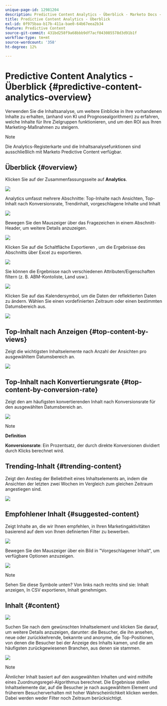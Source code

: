 ```yaml
---
unique-page-id: 12981204
description: Predictive Content Analytics - Überblick - Marketo Docs - Produktdokumentation
title: Predictive Content Analytics - Überblick
exl-id: 0f975baa-b17b-411a-bae0-64b67eea2b34
feature: Predictive Content
source-git-commit: 431bd258f9a68bbb9df7acf043085578d3d91b1f
workflow-type: tm+mt
source-wordcount: '358'
ht-degree: 12%

---
```


# Predictive Content Analytics - Überblick {#predictive-content-analytics-overview}

Verwenden Sie die Inhaltsanalyse, um weitere Einblicke in Ihre vorhandenen Inhalte zu erhalten, (anhand von KI und Prognosealgorithmen) zu erfahren, welche Inhalte für Ihre Zielgruppen funktionieren, und um den ROI aus Ihren Marketing-Maßnahmen zu steigern.

>[!NOTE]
>
>Die Analytics-Registerkarte und die Inhaltsanalysefunktionen sind ausschließlich mit Marketo Predictive Content verfügbar.

## Überblick {#overview}

Klicken Sie auf der Zusammenfassungsseite auf **Analytics**.

![](assets/one.png)

Analytics umfasst mehrere Abschnitte: Top-Inhalte nach Ansichten, Top-Inhalt nach Konversionsrate, Trendinhalt, vorgeschlagene Inhalte und Inhalt

![](assets/new-2.png)

Bewegen Sie den Mauszeiger über das Fragezeichen in einem Abschnitt-Header, um weitere Details anzuzeigen.

![](assets/new-3.png)

Klicken Sie auf die Schaltfläche Exportieren , um die Ergebnisse des Abschnitts über Excel zu exportieren.

![](assets/new-3point5.png)

Sie können die Ergebnisse nach verschiedenen Attributen/Eigenschaften filtern (z. B. ABM-Kontoliste, Land usw.).

![](assets/pca.png)

Klicken Sie auf das Kalendersymbol, um die Daten der reflektierten Daten zu ändern. Wählen Sie einen vordefinierten Zeitraum oder einen bestimmten Datumsbereich aus.

![](assets/dates.png)

## Top-Inhalt nach Anzeigen {#top-content-by-views}

Zeigt die wichtigsten Inhaltselemente nach Anzahl der Ansichten pro ausgewähltem Datumsbereich an.

![](assets/new-6.png)

## Top-Inhalt nach Konvertierungsrate {#top-content-by-conversion-rate}

Zeigt den am häufigsten konvertierenden Inhalt nach Konversionsrate für den ausgewählten Datumsbereich an.

![](assets/new-7.png)

>[!NOTE]
>
>**Definition**
>
>**Konversionsrate**: Ein Prozentsatz, der durch direkte Konversionen dividiert durch Klicks berechnet wird.

## Trending-Inhalt {#trending-content}

Zeigt den Anstieg der Beliebtheit eines Inhaltselements an, indem die Ansichten der letzten zwei Wochen im Vergleich zum gleichen Zeitraum angestiegen sind.

![](assets/new-8.png)

## Empfohlener Inhalt {#suggested-content}

Zeigt Inhalte an, die wir Ihnen empfehlen, in Ihren Marketingaktivitäten basierend auf dem von Ihnen definierten Filter zu bewerben.

![](assets/image2017-10-3-10-3a18-3a35.png)

Bewegen Sie den Mauszeiger über ein Bild in &quot;Vorgeschlagener Inhalt&quot;, um verfügbare Optionen anzuzeigen.

![](assets/image2017-10-3-10-3a21-3a37.png)

>[!NOTE]
>
>Sehen Sie diese Symbole unten? Von links nach rechts sind sie: Inhalt anzeigen, In CSV exportieren, Inhalt genehmigen.

## Inhalt {#content}

![](assets/image2017-10-3-10-3a22-3a24.png)

Suchen Sie nach dem gewünschten Inhaltselement und klicken Sie darauf, um weitere Details anzuzeigen, darunter: die Besucher, die ihn ansehen, neue oder zurückkehrende, bekannte und anonyme, die Top-Positionen, von denen die Besucher bei der Anzeige des Inhalts kamen, und die am häufigsten zurückgewiesenen Branchen, aus denen sie stammen.

![](assets/image2017-10-3-10-3a23-3a40.png)

>[!NOTE]
>
>Ähnlicher Inhalt basiert auf den ausgewählten Inhalten und wird mithilfe eines Zuordnungsregel-Algorithmus berechnet. Die Ergebnisse stellen Inhaltselemente dar, auf die Besucher je nach ausgewähltem Element und früherem Besucherverhalten mit hoher Wahrscheinlichkeit klicken werden. Dabei werden weder Filter noch Zeitraum berücksichtigt.
